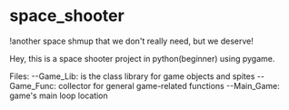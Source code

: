 # space_shooter
!another space shmup that we don't really need, but we deserve!

Hey, 
this is a space shooter project in python(beginner) using pygame.

Files:
--Game_Lib: is the class library for game objects and spites
--Game_Func: collector for general game-related functions
--Main_Game: game's main loop location
